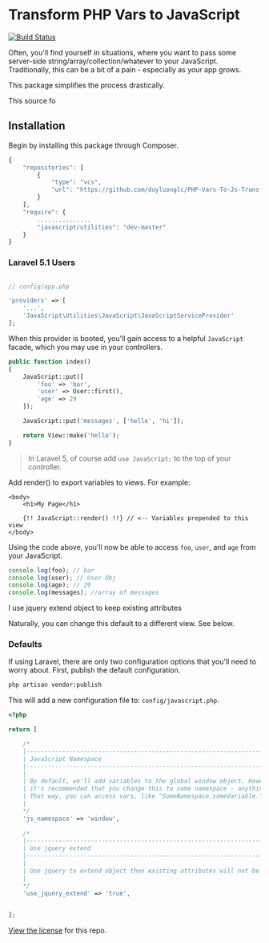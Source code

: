# Transform PHP Vars to JavaScript

[![Build Status](https://travis-ci.org/laracasts/PHP-Vars-To-Js-Transformer.png?branch=master)](https://travis-ci.org/laracasts/PHP-Vars-To-Js-Transformer)

Often, you'll find yourself in situations, where you want to pass some server-side string/array/collection/whatever
to your JavaScript. Traditionally, this can be a bit of a pain - especially as your app grows.

This package simplifies the process drastically.

This source fo

## Installation

Begin by installing this package through Composer.

```js
{
    "repositories": [
        {
            "type": "vcs",
            "url": "https://github.com/duyluonglc/PHP-Vars-To-Js-Transformer"
        }
    ],
    "require": {
        ...............
		"javascript/utilities": "dev-master"
	}
}
```

### Laravel 5.1 Users

```php

// config/app.php

'providers' => [
    '...',
    'JavaScript\Utilities\JavaScript\JavaScriptServiceProvider'
];
```

When this provider is booted, you'll gain access to a helpful `JavaScript` facade, which you may use in your controllers.

```php
public function index()
{
    JavaScript::put([
        'foo' => 'bar',
        'user' => User::first(),
        'age' => 29
    ]);

    JavaScript::put('messages', ['hello', 'hi']);

    return View::make('hello');
}
```

> In Laravel 5, of course add `use JavaScript;` to the top of your controller.

Add render() to export variables to views. For example:

```
<body>
    <h1>My Page</h1>

    {!! JavaScript::render() !!} // <-- Variables prepended to this view
</body>
```

Using the code above, you'll now be able to access `foo`, `user`, and `age` from your JavaScript.

```js
console.log(foo); // bar
console.log(user); // User Obj
console.log(age); // 29
console.log(messages); //array of messages
```
I use jquery extend object to keep existing attributes

Naturally, you can change this default to a different view. See below.

### Defaults

If using Laravel, there are only two configuration options that you'll need to worry about. First, publish the default configuration.

```bash
php artisan vendor:publish
```

This will add a new configuration file to: `config/javascript.php`.

```php
<?php

return [

    /*
    |--------------------------------------------------------------------------
    | JavaScript Namespace
    |--------------------------------------------------------------------------
    |
    | By default, we'll add variables to the global window object. However,
    | it's recommended that you change this to some namespace - anything.
    | That way, you can access vars, like "SomeNamespace.someVariable."
    |
    */
    'js_namespace' => 'window',
	
	/*
    |--------------------------------------------------------------------------
    | Use jquery extend
    |--------------------------------------------------------------------------
    |
    | Use jquery to extend object then existing attributes will not be removed
    |
    */
    'use_jquery_extend' => 'true',

    
];
```


[View the license](https://github.com/laracasts/PHP-Vars-To-Js-Transformer/blob/master/LICENSE) for this repo.
